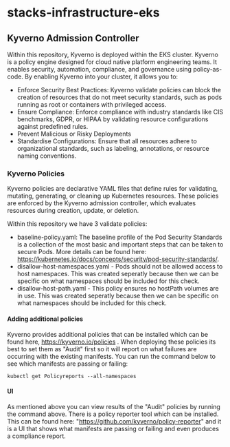 # stacks-infrastructure-eks

## Kyverno Admission Controller
Within this repository, Kyverno is deployed within the EKS cluster.
Kyverno is a policy engine designed for cloud native platform engineering teams. It enables security, automation, compliance, and governance using policy-as-code. 
By enabling Kyverno into your cluster, it allows you to:
 - Enforce Security Best Practices: Kyverno validate policies can block the creation of resources that do not meet security standards, such as pods running as root or containers with privileged access.
 - Ensure Compliance: Enforce compliance with industry standards like CIS benchmarks, GDPR, or HIPAA by validating resource configurations against predefined rules.
 - Prevent Malicious or Risky Deployments
 - Standardise Configurations: Ensure that all resources adhere to organizational standards, such as labeling, annotations, or resource naming conventions.

### Kyverno Policies
Kyverno policies are declarative YAML files that define rules for validating, mutating, generating, or cleaning up Kubernetes resources. These policies are enforced by the Kyverno admission controller, which evaluates resources during creation, update, or deletion.

Within this repository we have 3 validate policies:
 - baseline-policy.yaml: The baseline profile of the Pod Security Standards is a collection of the most basic and important steps that can be taken to secure Pods. More details can be found here: https://kubernetes.io/docs/concepts/security/pod-security-standards/.
 - disallow-host-namespaces.yaml - Pods should not be allowed access to host namespaces. This was created seperatly because then we can be specific on what namespaces should be included for this check.
 - disallow-host-path.yaml - This policy ensures no hostPath volumes are in use. This was created seperatly because then we can be specific on what namespaces should be included for this check.

#### Adding additional policies
Kyverno provides additional policies that can be installed which can be found here, https://kyverno.io/policies .
When deploying these policies its best to set them as "Audit" first so it will report on what failures are occurring with the existing manifests.
You can run the command below to see which manifests are passing or failing:
```
kubectl get Policyreports --all-namespaces
```

#### UI
As mentioned above you can view results of the "Audit" policies by running the command above. There is a policy reporter tool which can be installed. This can be found here: "https://github.com/kyverno/policy-reporter" and it is a UI that shows what manifests are passing or failing and even produces a compliance report.
